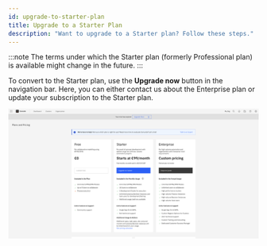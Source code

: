 ```yaml
---
id: upgrade-to-starter-plan
title: Upgrade to a Starter Plan
description: "Want to upgrade to a Starter plan? Follow these steps."
---
```


:::note
The terms under which the Starter plan (formerly Professional plan) is available might change in the future.
:::

To convert to the Starter plan, use the **Upgrade now** button in the navigation bar. Here, you can either contact us about the Enterprise plan or update your subscription to the Starter plan.

![paid-request](./img/checkout.png)
